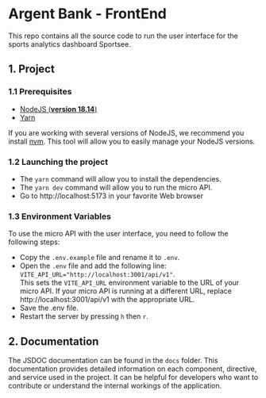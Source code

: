 # Argent Bank - FrontEnd

This repo contains all the source code to run the user interface for the sports analytics dashboard Sportsee.


## 1. Project

### 1.1 Prerequisites

- [NodeJS (**version 18.14**)](https://nodejs.org/en/)
- [Yarn](https://yarnpkg.com/)

If you are working with several versions of NodeJS, we recommend you install [nvm](https://github.com/nvm-sh/nvm). This tool will allow you to easily manage your NodeJS versions.

### 1.2 Launching the project

- The `yarn` command will allow you to install the dependencies.
- The `yarn dev` command will allow you to run the micro API.
- Go to http://localhost:5173 in your favorite Web browser

### 1.3 Environment Variables

To use the micro API with the user interface, you need to follow the following steps:

- Copy the `.env.example` file and rename it to `.env`.
- Open the `.env` file and add the following line: `VITE_API_URL="http://localhost:3001/api/v1"`.  
  This sets the `VITE_API_URL` environment variable to the URL of your micro API. If your micro API is running at a different URL, replace http://localhost:3001/api/v1 with the appropriate URL.
- Save the .env file.
- Restart the server by pressing `h` then `r`.

## 2. Documentation

The JSDOC documentation can be found in the `docs` folder. This documentation provides detailed information on each component, directive, and service used in the project. It can be helpful for developers who want to contribute or understand the internal workings of the application.